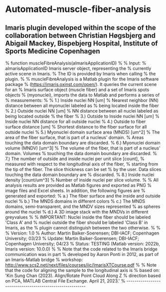 #  Automated-muscle-fiber-analysis
## Imaris plugin developed within the scope of the collaboration between Christian Høgsbjerg and Abigail Mackey, Bispebjerg Hospital, Institute of Sports Medicine Copenhagen

% function muscleFibreAnalysis(aImarisApplicationID)
%
%   Input:
%   aImarisApplicationID        Imaris server object, representing the
%                               currently active scene in Imaris. 
%                               The ID is provided by Imaris when calling 
%                               the plugin.
%
% muscleFibreAnalysis is a Matlab plugin for the Imaris software package 
%   (https://imaris.oxinst.com/open/). It queries the current scene for an
%   Imaris surface object (muscle fiber) and a set of Imaris spots objects
%   (myonuclei), imports the data to Matlab and performs a series of 
%   measurements:
%
%   1.) Inside nuclei NN [um]
%       Nearest neighbor (NN) distance between all myonuclei labeled as 
%       being located inside the fiber
%   2.) Outside nuclei NN [um] 
%       NN distance between all nuclei labeled as being located outside 
%       the fiber
%   3.) Outside to Inside nuclei NN [um]
%       Inside nuclei NN distance for all outside nuclei
%   4.) Outside to fiber surface distance [um]
%       Shortest distance to the fiber surface for all outside nuclei
%   5.) Myonuclei domain surface area (MNDS) [um^2]
%       The area of the fiber surface, that is part of a nucleus' domain.
%       Areas touching the data domain boundary are discarded.
%   6.) Myonuclei domain volume (MNDV) [um^3]
%       The volume of the fiber, that is part of a nucleus' domain. Volumes
%       touching the data domain boundary are discarded.
%   7.) The number of outside and inside nuclei per unit slice [count],
%       measured with respect to the longitudinal axis of the fiber, 
%       starting from the tip of the fiber. The slice thickness can be set 
%       by the user. Data slices touching the data domain boundary are 
%       discarded. 
%   8.) Inside nuclei density [count/um^3] 
%       Number of inside nuclei per slice volume.
%
%   All analysis results are provided as Matlab figures and exported as PNG 
%   image files and Excel sheets. In addition, the following figures are 
%   generated and exported:
%   a.) The fiber surface and the inside and outside nuclei
%   b.) The MNDS domains in different colors
%   c.) The MNDS domains, semi-transparent, and the MNDV sizes represented
%       as spheres around the nuclei
%   d.) A 3D image stack with the MNDVs in different greyvalues
%
%   IMPORTANT: Nuclei inside the fiber should be labeled 'Class A' and 
%   nuclei outside the fiber should be labeled 'Class B' in Imaris, as the
%   plugin cannot distinguish between the two otherwise.
%
%
% Version: 1.0
% Author: Martin Baiker-Soerensen; DBI-IACF; Copenhagen University; 03/23
% Update: Martin Baiker-Soerensen; DBI-IACF; Copenhagen University; 04/23
% Status: TESTING (Matlab version: 2022b, Imaris version: 10.0.0)
%
% Note that the code related to the Imaris bridge communication was in part
% developed by Aaron Ponti in 2012, as part of an Imaris-Matlab bridge
% workshop: http://www.scs2.net/next/files/courses/iic/ImarisXTCourse.pdf
%
% Note that the code for aligning the sample to the longitudinal axis is 
% based on: 'Kin Sung Chan (2023). Align/Rotate Point Cloud Along Z 
% direction based on PCA, MATLAB Central File Exchange. April 21, 2023.'
% ---------------------------------------------------------
